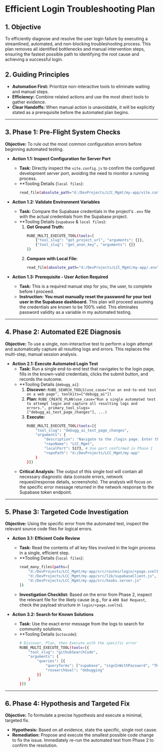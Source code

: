 # Efficient Login Troubleshooting Plan

## 1. Objective

To efficiently diagnose and resolve the user login failure by executing a streamlined, automated, and non-blocking troubleshooting process. This plan removes all identified bottlenecks and manual intervention steps, ensuring the fastest possible path to identifying the root cause and achieving a successful login.

## 2. Guiding Principles

*   **Automation First:** Prioritize non-interactive tools to eliminate waiting and manual steps.
*   **Efficiency:** Combine related actions and use the most direct tools to gather evidence.
*   **Clear Handoffs:** When manual action is unavoidable, it will be explicitly stated as a prerequisite before the automated plan begins.

---

## 3. Phase 1: Pre-Flight System Checks

**Objective:** To rule out the most common configuration errors before beginning automated testing.

*   **Action 1.1: Inspect Configuration for Server Port**
    *   **Task:** Directly inspect the `vite.config.js` to confirm the configured development server port, avoiding the need to monitor a running process.
    *   **Tooling Details (`local files`):
        ```bash
        read_file(absolute_path="d:/DevProjects/LCC_Mgmt/my-app/vite.config.js")
        ```

*   **Action 1.2: Validate Environment Variables**
    *   **Task:** Compare the Supabase credentials in the project's `.env` file with the actual credentials from the Supabase project.
    *   **Tooling Details (`supabase` & `local files`):
        1.  **Get Ground Truth:**
            ```bash
            RUBE_MULTI_EXECUTE_TOOL(tools=[
                {"tool_slug": "get_project_url", "arguments": {}},
                {"tool_slug": "get_anon_key", "arguments": {}}
            ])
            ```
        2.  **Compare with Local File:**
            ```bash
            read_file(absolute_path="d:/DevProjects/LCC_Mgmt/my-app/.env")
            ```

*   **Action 1.3: Prerequisite - User Action Required**
    *   **Task:** This is a required manual step for you, the user, to complete before I proceed.
    *   **Instruction:** **You must manually reset the password for your test user in the Supabase dashboard.** This plan will proceed assuming the credentials are known to be 100% valid. This eliminates password validity as a variable in my automated testing.

---

## 4. Phase 2: Automated E2E Diagnosis

**Objective:** To use a single, non-interactive test to perform a login attempt and automatically capture all resulting logs and errors. This replaces the multi-step, manual session analysis.

*   **Action 2.1: Execute Automated Login Test**
    *   **Task:** Run a single end-to-end test that navigates to the login page, fills in the known-valid credentials, clicks the submit button, and records the outcome.
    *   **Tooling Details (`debugg_ai`):
        1.  **Discover:** `RUBE_SEARCH_TOOLS(use_case="run an end-to-end test on a web page", toolkits=["debugg_ai"])`
        2.  **Plan:** `RUBE_CREATE_PLAN(use_case="Run a single automated test to attempt login and capture all resulting logs and errors.", primary_tool_slugs=["debugg_ai_test_page_changes"], ...)`
        3.  **Execute:**
            ```bash
            RUBE_MULTI_EXECUTE_TOOL(tools=[{
                "tool_slug": "debugg_ai_test_page_changes",
                "arguments": {
                    "description": "Navigate to the /login page. Enter the known-valid email and password. Click the submit button. The test should fail, capture the console logs, network logs, and a final screenshot.",
                    "repoName": "LCC_Mgmt",
                    "localPort": 5173, # Use port confirmed in Phase 1
                    "repoPath": "d:/DevProjects/LCC_Mgmt/my-app"
                }
            }])
            ```
    *   **Critical Analysis:** The output of this single tool will contain all necessary diagnostic data (console errors, network request/response details, screenshots). The analysis will focus on the specific error message returned in the network response to the Supabase token endpoint.

---

## 5. Phase 3: Targeted Code Investigation

**Objective:** Using the specific error from the automated test, inspect the relevant source code files for logical errors.

*   **Action 3.1: Efficient Code Review**
    *   **Task:** Read the contents of all key files involved in the login process in a single, efficient step.
    *   **Tooling Details (`local files`):
        ```bash
        read_many_files(paths=[
            "d:/DevProjects/LCC_Mgmt/my-app/src/routes/login/+page.svelte",
            "d:/DevProjects/LCC_Mgmt/my-app/src/lib/supabaseClient.js",
            "d:/DevProjects/LCC_Mgmt/my-app/src/hooks.server.js"
        ])
        ```
    *   **Investigation Checklist:** Based on the error from Phase 2, inspect the relevant file for the likely cause (e.g., for a `400 Bad Request`, check the payload structure in `login/+page.svelte`).

*   **Action 3.2: Search for Known Solutions**
    *   **Task:** Use the exact error message from the logs to search for community solutions.
    *   **Tooling Details (`octocode`):
        ```bash
        # Discover, Plan, then Execute with the specific error
        RUBE_MULTI_EXECUTE_TOOL(tools=[{
            "tool_slug": "githubSearchCode",
            "arguments": {
                "queries": [{
                    "queryTerms": ["supabase", "signInWithPassword", "THE_EXACT_ERROR_DESCRIPTION"],
                    "researchGoal": "debugging"
                }]
            }
        }])
        ```

---

## 6. Phase 4: Hypothesis and Targeted Fix

**Objective:** To formulate a precise hypothesis and execute a minimal, targeted fix.

*   **Hypothesis:** Based on all evidence, state the specific, single root cause.
*   **Remediation:** Propose and execute the smallest possible code change to fix the issue. Immediately re-run the automated test from Phase 2 to confirm the resolution.
